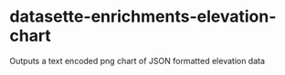# datasette-enrichments-elevation-chart
Outputs a text encoded png chart of JSON formatted elevation data 
